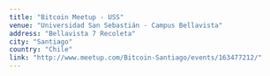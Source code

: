 ```yaml
---
title: "Bitcoin Meetup - USS"
venue: "Universidad San Sebastián - Campus Bellavista"
address: "Bellavista 7 Recoleta"
city: "Santiago"
country: "Chile"
link: "http://www.meetup.com/Bitcoin-Santiago/events/163477212/"
---
```


